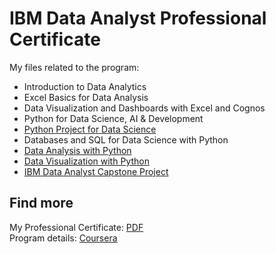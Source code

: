 # IBM Data Analyst Professional Certificate
My files related to the program:
- Introduction to Data Analytics
- Excel Basics for Data Analysis
- Data Visualization and Dashboards with Excel and Cognos
- Python for Data Science, AI & Development
- [Python Project for Data Science](https://github.com/fardiiin/IBM-Data-Analyst/tree/main/Python%20Project%20for%20Data%20Science)
- Databases and SQL for Data Science with Python
- [Data Analysis with Python](https://github.com/fardiiin/IBM-Data-Analyst/tree/main/Python%20Data%20Analysis)
- [Data Visualization with Python](https://github.com/fardiiin/IBM-Data-Analyst/tree/main/Python%20Data%20Visualization)
- [IBM Data Analyst Capstone Project](https://github.com/fardiiin/IBM-Data-Analyst/tree/main/Capstone%20Project)
## Find more
My Professional Certificate: [PDF](https://www.coursera.org/account/accomplishments/specialization/certificate/H6LVULW5DG8D) <br>
Program details: [Coursera](https://www.coursera.org/professional-certificates/ibm-data-analyst)

